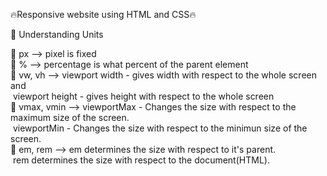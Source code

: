 🔥Responsive website using HTML and CSS🔥




🎯 Understanding Units


🎈 px --> pixel is fixed\
🎈 % --> percentage is what percent of the parent element\
🎈 vw, vh --> viewport width - gives width with respect
                                to the whole screen and\
               &nbsp;viewport height - gives height with respect 
                                 to the whole screen\
🎈 vmax, vmin --> viewportMax - Changes the size with
                                respect to the maximum 
                                size of the screen.\
                &nbsp;viewportMin - Changes the size with
                                 respect to the minimun 
                                 size of the screen.\
🎈 em, rem --> em determines the size with respect to it's
                parent.\
            &nbsp;rem determines the size with respect to the
                document(HTML).

